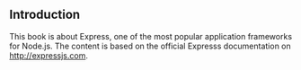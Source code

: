 ## Introduction

This book is about Express, one of the most popular application frameworks for Node.js.  The content is based on the official Expresss documentation on http://expressjs.com.